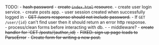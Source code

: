 TODO:
	- 	~~hash password~~
	- 	~~create `index.html` resource~~.
	- 	create user login service.
	- 	create posts app.
	-   user session created when successfully logged in
	-   ~~GET /users response should not include password.~~
	-   If `GET /user/{id}` can't find user then it should return an error http response.	
	-   process/clean forms before interacting with db.
	-   	- middleware?
	- 	~~create handler for `GET /posts/{author_id}~~
	-   ~~FIXED: sign up page leads to ParseError~~
	-   ~~Create form for writing a new post.~~
